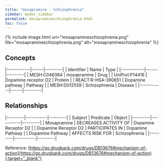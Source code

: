 ```yaml
---
title: "mosapramine - Schizophrenia"
sidebar: mydoc_sidebar
permalink: mosapramineschizophrenia.html
toc: false 
---
```


{% include image.html url="mosapramineschizophrenia.png" file="mosapramineschizophrenia.png" alt="mosapramineschizophrenia" %}

## Concepts

|------------|------|---------|
| Identifier | Name | Type    |
|------------|------|---------|
| MESH:C046384 | mosapramine | Drug |
| UniProt:P14416 | Dopamine receptor D2 | Protein |
| REACT:R-HSA-390651 | Dopamine pathway | Pathway |
| MESH:D012559 | Schizophrenia | Disease |
|------------|------|---------|

## Relationships

|---------|-----------|---------|
| Subject | Predicate | Object  |
|---------|-----------|---------|
| Mosapramine | DECREASES ACTIVITY OF | Dopamine Receptor D2 |
| Dopamine Receptor D2 | PARTICIPATES IN | Dopamine Pathway |
| Dopamine Pathway | AFFECTS RISK FOR | Schizophrenia |
|---------|-----------|---------|

Reference: [https://go.drugbank.com/drugs/DB13676#mechanism-of-action](https://go.drugbank.com/drugs/DB13676#mechanism-of-action){:target="_blank"}